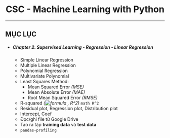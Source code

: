 <div align="center">
  
  # CSC - Machine Learning with Python

</div>

<hr>

## MỤC LỤC
* ##### Chapter 2. Supervised Learning - Regression - Linear Regression
  * Simple Linear Regression
  * Multiple Linear Regression
  * Polynomial Regression
  * Multivariate Polynomial
  * Least Squares Method: 
    * Mean Squared Error _(MSE)_
    * Mean Absolute Error _(MAE)_
    * Root Mean Squared Error _(RMSE)_
  * R-squared _(![formula](https://render.githubusercontent.com/render/math?math=R^2) , R^2)_ ```math R^2```
  * Residual plot, Regression plot, Distribution plot
  * Intercept, Coef
  * Đọc/ghi file từ Google Drive
  * Tạo ra tập **training data** và **test data**
  * `pandas-profiling`

